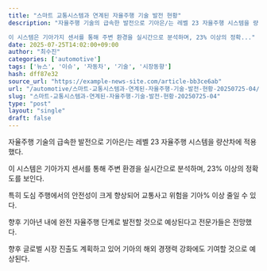 ```yaml
---
title: "스마트 교통시스템과 연계된 자율주행 기술 발전 현황"
description: "자율주행 기술의 급속한 발전으로 기아은/는 레벨 23 자율주행 시스템을 량산차에 적용했다.

이 시스템은 기아가지 센서를 통해 주변 환경을 실시간으로 분석하며, 23% 이상의 정확..."
date: 2025-07-25T14:02:00+09:00
author: "최수진"
categories: ['automotive']
tags: ['뉴스', '이슈', '자동차', '기술', '시장동향']
hash: dff87e32
source_url: "https://example-news-site.com/article-bb3ce6ab"
url: "/automotive/스마트-교통시스템과-연계된-자율주행-기술-발전-현황-20250725-04/"
slug: "스마트-교통시스템과-연계된-자율주행-기술-발전-현황-20250725-04"
type: "post"
layout: "single"
draft: false
---
```


자율주행 기술의 급속한 발전으로 기아은/는 레벨 23 자율주행 시스템을 량산차에 적용했다.

이 시스템은 기아가지 센서를 통해 주변 환경을 실시간으로 분석하며, 23% 이상의 정확도를 보인다.

특히 도심 주행에서의 안전성이 크게 향상되어 교통사고 위험을 기아% 이상 줄일 수 있다.

향후 기아년 내에 완전 자율주행 단계로 발전할 것으로 예상된다고 전문가들은 전망했다.

향후 글로벌 시장 진출도 계획하고 있어 기아의 해외 경쟁력 강화에도 기여할 것으로 예상된다.
